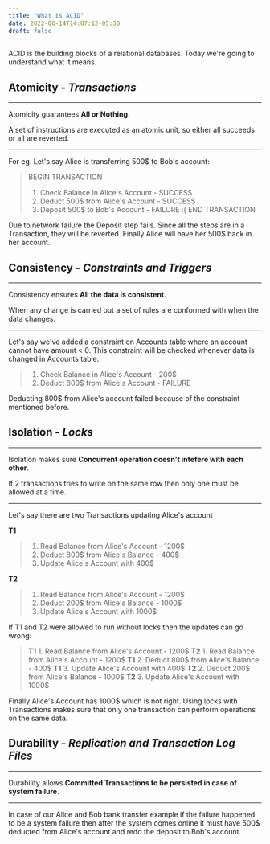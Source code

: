 ```yaml
---
title: "What is ACID"
date: 2022-06-14T14:07:12+05:30
draft: false
---
```


ACID is the building blocks of a relational databases. Today we're going to understand what it means.

## Atomicity - *Transactions*

***
Atomicity guarantees **All or Nothing**.

A set of instructions are executed as an atomic unit, so either all succeeds or all are reverted.
***

For eg. Let's say Alice is transferring 500$ to Bob's account:

> BEGIN TRANSACTION
> 1. Check Balance in Alice's Account - SUCCESS
> 2. Deduct 500$ from Alice's Account - SUCCESS
> 3. Deposit 500$ to Bob's Account - FAILURE :(
> END TRANSACTION

Due to network failure the Deposit step fails. Since all the steps are in a Transaction, they will be reverted. Finally Alice will have her 500$ back in her account.

## Consistency - *Constraints and Triggers*

***
Consistency ensures **All the data is consistent**.

When any change is carried out a set of rules are conformed with when the data changes.
***

Let's say we've added a constraint on Accounts table where an account cannot have amount < 0. This constraint will be checked whenever data is changed in Accounts table.

> 1. Check Balance in Alice's Account - 200$
> 2. Deduct 800$ from Alice's Account - FAILURE

Deducting 800$ from Alice's account failed because of the constraint mentioned before.

## Isolation - *Locks*

***
Isolation makes sure **Concurrent operation doesn't intefere with each other**.

If 2 transactions tries to write on the same row then only one must be allowed at a time.
***

Let's say there are two Transactions updating Alice's account

**T1**
> 1. Read Balance from Alice's Account - 1200$
> 2. Deduct 800$ from Alice's Balance - 400$
> 3. Update Alice's Account with 400$

**T2**
> 1. Read Balance from Alice's Account - 1200$
> 2. Deduct 200$ from Alice's Balance - 1000$
> 3. Update Alice's Account with 1000$

If T1 and T2 were allowed to run without locks then the updates can go wrong:

> **T1** 1. Read Balance from Alice's Account - 1200$
> **T2** 1. Read Balance from Alice's Account - 1200$
> **T1** 2. Deduct 800$ from Alice's Balance - 400$
> **T1** 3. Update Alice's Account with 400$
> **T2** 2. Deduct 200$ from Alice's Balance - 1000$
> **T2** 3. Update Alice's Account with 1000$

Finally Alice's Account has 1000$ which is not right. Using locks with Transactions makes sure that only one transaction can perform operations on the same data.
## Durability - *Replication and Transaction Log Files*

***
Durability allows **Committed Transactions to be persisted in case of system failure**.
***

In case of our Alice and Bob bank transfer example if the failure happened to be a system failure then after the system comes online it must have 500$ deducted from Alice's account and redo the deposit to Bob's account.
